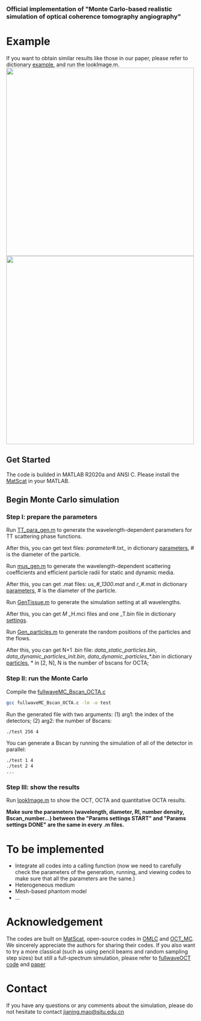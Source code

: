 ### Official implementation of "Monte Carlo-based realistic simulation of optical coherence tomography angiography"

# Example
If you want to obtain similar results like those in our paper, please refer to dictionary [example](https://github.com/Jianing-Mao/OCTA_MC/tree/master/parameters), and run the lookImage.m.
<img src="https://github.com/Jianing-Mao/OCTA_MC/blob/master/example/Bscan.png" width="500px">
<img src="https://github.com/Jianing-Mao/OCTA_MC/blob/master/example/qocta.png" width="500px">

## Get Started
The code is builded in MATLAB R2020a and ANSI C. Please install the [MatScat](https://ww2.mathworks.cn/matlabcentral/fileexchange/36831-matscat) in your MATLAB.

## Begin Monte Carlo simulation
### Step I: prepare the parameters

Run [TT_para_gen.m](https://github.com/Jianing-Mao/OCTA_MC/blob/master/TT_para_gen.m) to generate the wavelength-dependent parameters for TT scattering phase functions.

After this, you can get text files: _parameter_#.txt_ in dictionary [parameters](https://github.com/Jianing-Mao/OCTA_MC/tree/master/parameters), # is the diameter of the particle.

Run [mus_gen.m](https://github.com/Jianing-Mao/OCTA_MC/blob/master/mus_gen.m) to generate the wavelength-dependent scattering coefficients and efficient particle radii for static and dynamic media.

After this, you can get .mat files: _us\_#\_1300.mat_ and _r\_#.mat_ in dictionary [parameters](https://github.com/Jianing-Mao/OCTA_MC/tree/master/parameters), # is the diameter of the particle.

Run [GenTissue.m](https://github.com/Jianing-Mao/OCTA_MC/blob/master/GenTissue.m) to generate the simulation setting at all wavelengths.

After this, you can get _M_ _H.mci files and one _T.bin file in dictionary [settings](https://github.com/Jianing-Mao/OCTA_MC/tree/master/settings).

Run [Gen_particles.m](https://github.com/Jianing-Mao/OCTA_MC/blob/master/Gen_particles.m) to generate the random positions of the particles and the flows.

After this, you can get N+1 .bin file: _data_static_particles.bin_, _data_dynamic_particles_init.bin_, _data_dynamic_particles\_*.bin_ in dictionary [particles](https://github.com/Jianing-Mao/OCTA_MC/tree/master/particles), * in [2, N], N is the number of bscans for OCTA;

### Step II: run the Monte Carlo

Compile the [fullwaveMC_Bscan_OCTA.c](https://github.com/Jianing-Mao/OCTA_MC/blob/master/Code/fullwaveMC_Bscan_OCTA.c)
```sh
gcc fullwaveMC_Bscan_OCTA.c -lm -o test
```

Run the generated file with two arguments: (1) arg1: the index of the detectors; (2) arg2: the number of Bscans:
```sh
./test 256 4
```
You can generate a Bscan by running the simulation of all of the detector in parallel:
```sh
./test 1 4
./test 2 4
...
```
### Step III: show the results

Run [lookImage.m](https://github.com/Jianing-Mao/OCTA_MC/blob/master/Code/lookImage.m) to show the OCT, OCTA and quantitative OCTA results.

**Make sure the parameters (wavelength, diameter, RI, number density, Bscan_number...) between the "Params settings START" and "Params settings DONE" are the same in every .m files.**

# To be implemented
* Integrate all codes into a calling function (now we need to carefully check the parameters of the generation, running, and viewing codes to make sure that all the parameters are the same.)
* Heterogeneous medium
* Mesh-based phantom model
* ...

# Acknowledgement
The codes are built on [MatScat](https://ww2.mathworks.cn/matlabcentral/fileexchange/36831-matscat), open-source codes in [OMLC](https://omlc.org/software/mc/) and [OCT_MC](https://github.com/RMTariant/OCT_MC). We sincerely appreciate the authors for sharing their codes. If you also want to try a more classical (such as using pencil beams and random sampling step sizes) but still a full-spectrum simulation, please refer to [fullwaveOCT code](https://github.com/Jianing-Mao/fullwaveOCT) and [paper](https://opg.optica.org/boe/fulltext.cfm?uri=boe-14-9-4644&id=536404)

# Contact
If you have any questions or any comments about the simulation, please do not hesitate to contact [jianing.mao@sjtu.edu.cn](jianing.mao@sjtu.edu.cn)
